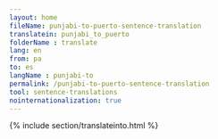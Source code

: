 ```yaml
---
layout: home
fileName: punjabi-to-puerto-sentence-translation
translatein: punjabi_to_puerto
folderName : translate
lang: en
from: pa
to: es
langName : punjabi-to
permalink: /punjabi-to-puerto-sentence-translation
tool: sentence-translations
nointernationalization: true
---
```

{% include section/translateinto.html %}
